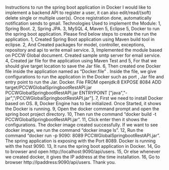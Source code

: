 Instructions to run the spring boot application in Docker
I would like to implement a backend API to register a user, it can also edit/read/(soft) delete single or multiple user(s). Once registration done, automatically notification sends to gmail.
Technologies Used to implement the Module:
1, Spring Boot.
2, Spring JPA.
3, MySQL
4, Maven 
5, Eclipse
5, Docker to run the spring boot application.
Please find below steps to create the run the application.
1, Created Spring Boot application using Maven build tool in eclipse.
2, And Created packages for model, controller, exceptions, repository and api to write email   service.
3, Implemented the module based on PCCW Global document. Created sample smtp server for      email service.
4, Created jar file for the application using Maven Test and 
5, For that we should give target location to save the Jar file.
6, Then created one Docker file inside the application named as “Docker.file” . Inside the file, we give configurations to run the application in the Docker such as port , Jar file and entry point to run the Jar.
Docker. File
FROM openjdk:8
EXPOSE 8084
ADD target/PCCWGlobalSpringbootRestAPI.jar PCCWGlobalSpringbootRestAPI.jar
ENTRYPOINT ["java","-jar","/PCCWGlobalSpringbootRestAPI.jar"].
7, First we need to install Docker based on OS.
8, Docker Engine has to be initialized. Once Started, it shows the Docker is running.
9, Open the docker command prompt and open the spring boot project directory.
10, Then run the command “docker build -t PCCWGlobalSpringbootRestAPI.jar”.
11, Click enter then it shows the configurations. The docker image created successfully.
       If we want to see docker image, we run the command “docker image ls”.
12, Run the command “docker run -p 9090: 8089 PCCWGlobalSpringbootRestAPI.jar”. The spring application is exposing  with the Port 8089. Docker is running with the host 9090.
13, It runs the spring boot application in Docker.
14, Go to browser and open http://localhost:9090/api/users.
15, Or else whenever we created docker, it gives the IP address at the time installation. 
16, Go to browser http://Ipaddress:9090/api/users.
Thank you.

